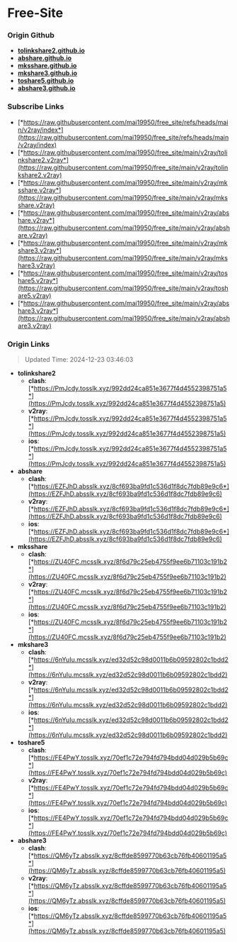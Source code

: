 # Free-Site

### Origin Github

- [**tolinkshare2.github.io**](https://github.com/tolinkshare2/tolinkshare2.github.io)
- [**abshare.github.io**](https://github.com/abshare/abshare.github.io)
- [**mksshare.github.io**](https://github.com/mksshare/mksshare.github.io)
- [**mkshare3.github.io**](https://github.com/mkshare3/mkshare3.github.io)
- [**toshare5.github.io**](https://github.com/toshare5/toshare5.github.io)
- [**abshare3.github.io**](https://github.com/abshare3/abshare3.github.io)

### Subscribe Links

- [*https://raw.githubusercontent.com/mai19950/free_site/refs/heads/main/v2ray/index*](https://raw.githubusercontent.com/mai19950/free_site/refs/heads/main/v2ray/index)
- [*https://raw.githubusercontent.com/mai19950/free_site/main/v2ray/tolinkshare2.v2ray*](https://raw.githubusercontent.com/mai19950/free_site/main/v2ray/tolinkshare2.v2ray)
- [*https://raw.githubusercontent.com/mai19950/free_site/main/v2ray/mksshare.v2ray*](https://raw.githubusercontent.com/mai19950/free_site/main/v2ray/mksshare.v2ray)
- [*https://raw.githubusercontent.com/mai19950/free_site/main/v2ray/abshare.v2ray*](https://raw.githubusercontent.com/mai19950/free_site/main/v2ray/abshare.v2ray)
- [*https://raw.githubusercontent.com/mai19950/free_site/main/v2ray/mkshare3.v2ray*](https://raw.githubusercontent.com/mai19950/free_site/main/v2ray/mkshare3.v2ray)
- [*https://raw.githubusercontent.com/mai19950/free_site/main/v2ray/toshare5.v2ray*](https://raw.githubusercontent.com/mai19950/free_site/main/v2ray/toshare5.v2ray)
- [*https://raw.githubusercontent.com/mai19950/free_site/main/v2ray/abshare3.v2ray*](https://raw.githubusercontent.com/mai19950/free_site/main/v2ray/abshare3.v2ray)

### Origin Links

> Updated Time: 2024-12-23 03:46:03

- **tolinkshare2**
  - **clash**: [*https://PmJcdy.tosslk.xyz/992dd24ca851e3677f4d4552398751a5*](https://PmJcdy.tosslk.xyz/992dd24ca851e3677f4d4552398751a5)
  - **v2ray**: [*https://PmJcdy.tosslk.xyz/992dd24ca851e3677f4d4552398751a5*](https://PmJcdy.tosslk.xyz/992dd24ca851e3677f4d4552398751a5)
  - **ios**: [*https://PmJcdy.tosslk.xyz/992dd24ca851e3677f4d4552398751a5*](https://PmJcdy.tosslk.xyz/992dd24ca851e3677f4d4552398751a5)
- **abshare**
  - **clash**: [*https://EZFJhD.absslk.xyz/8cf693ba9fd1c536d1f8dc7fdb89e9c6*](https://EZFJhD.absslk.xyz/8cf693ba9fd1c536d1f8dc7fdb89e9c6)
  - **v2ray**: [*https://EZFJhD.absslk.xyz/8cf693ba9fd1c536d1f8dc7fdb89e9c6*](https://EZFJhD.absslk.xyz/8cf693ba9fd1c536d1f8dc7fdb89e9c6)
  - **ios**: [*https://EZFJhD.absslk.xyz/8cf693ba9fd1c536d1f8dc7fdb89e9c6*](https://EZFJhD.absslk.xyz/8cf693ba9fd1c536d1f8dc7fdb89e9c6)
- **mksshare**
  - **clash**: [*https://ZU40FC.mcsslk.xyz/8f6d79c25eb4755f9ee6b71103c191b2*](https://ZU40FC.mcsslk.xyz/8f6d79c25eb4755f9ee6b71103c191b2)
  - **v2ray**: [*https://ZU40FC.mcsslk.xyz/8f6d79c25eb4755f9ee6b71103c191b2*](https://ZU40FC.mcsslk.xyz/8f6d79c25eb4755f9ee6b71103c191b2)
  - **ios**: [*https://ZU40FC.mcsslk.xyz/8f6d79c25eb4755f9ee6b71103c191b2*](https://ZU40FC.mcsslk.xyz/8f6d79c25eb4755f9ee6b71103c191b2)
- **mkshare3**
  - **clash**: [*https://6nYuIu.mcsslk.xyz/ed32d52c98d0011b6b09592802c1bdd2*](https://6nYuIu.mcsslk.xyz/ed32d52c98d0011b6b09592802c1bdd2)
  - **v2ray**: [*https://6nYuIu.mcsslk.xyz/ed32d52c98d0011b6b09592802c1bdd2*](https://6nYuIu.mcsslk.xyz/ed32d52c98d0011b6b09592802c1bdd2)
  - **ios**: [*https://6nYuIu.mcsslk.xyz/ed32d52c98d0011b6b09592802c1bdd2*](https://6nYuIu.mcsslk.xyz/ed32d52c98d0011b6b09592802c1bdd2)
- **toshare5**
  - **clash**: [*https://FE4PwY.tosslk.xyz/70ef1c72e794fd794bdd04d029b5b69c*](https://FE4PwY.tosslk.xyz/70ef1c72e794fd794bdd04d029b5b69c)
  - **v2ray**: [*https://FE4PwY.tosslk.xyz/70ef1c72e794fd794bdd04d029b5b69c*](https://FE4PwY.tosslk.xyz/70ef1c72e794fd794bdd04d029b5b69c)
  - **ios**: [*https://FE4PwY.tosslk.xyz/70ef1c72e794fd794bdd04d029b5b69c*](https://FE4PwY.tosslk.xyz/70ef1c72e794fd794bdd04d029b5b69c)
- **abshare3**
  - **clash**: [*https://QM6yTz.absslk.xyz/8cffde8599770b63cb76fb40601195a5*](https://QM6yTz.absslk.xyz/8cffde8599770b63cb76fb40601195a5)
  - **v2ray**: [*https://QM6yTz.absslk.xyz/8cffde8599770b63cb76fb40601195a5*](https://QM6yTz.absslk.xyz/8cffde8599770b63cb76fb40601195a5)
  - **ios**: [*https://QM6yTz.absslk.xyz/8cffde8599770b63cb76fb40601195a5*](https://QM6yTz.absslk.xyz/8cffde8599770b63cb76fb40601195a5)
